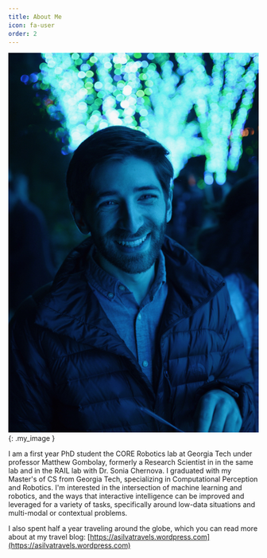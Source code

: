 ```yaml
---
title: About Me
icon: fa-user
order: 2
---
```


![Me!](/assets/images/me.jpg){: .my_image }

I am a first year PhD student the CORE Robotics lab at Georgia Tech under professor Matthew Gombolay, formerly a Research Scientist in in the same lab and in the RAIL lab with Dr. Sonia Chernova. I graduated with my Master's of CS from Georgia Tech, specializing in Computational Perception and Robotics. I'm interested in the intersection of machine learning and robotics, and the ways that interactive intelligence can be improved and leveraged for a variety of tasks, specifically around low-data situations and multi-modal or contextual problems.

I also spent half a year traveling around the globe, which you can read more about at my travel blog: [https://asilvatravels.wordpress.com](https://asilvatravels.wordpress.com)
